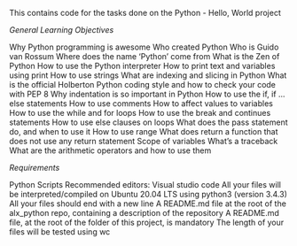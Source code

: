 This contains code for the tasks done on the Python - Hello, World project

*General Learning Objectives*

Why Python programming is awesome
Who created Python
Who is Guido van Rossum
Where does the name ‘Python’ come from
What is the Zen of Python
How to use the Python interpreter
How to print text and variables using print
How to use strings
What are indexing and slicing in Python
What is the official Holberton Python coding style and how to check your code with PEP 8
Why indentation is so important in Python
How to use the if, if ... else statements
How to use comments
How to affect values to variables
How to use the while and for loops
How to use the break and continues statements
How to use else clauses on loops
What does the pass statement do, and when to use it
How to use range
What does return a function that does not use any return statement
Scope of variables
What’s a traceback
What are the arithmetic operators and how to use them


*Requirements*

Python Scripts
Recommended editors: Visual studio code
All your files will be interpreted/compiled on Ubuntu 20.04 LTS using python3 (version 3.4.3)
All your files should end with a new line
A README.md file at the root of the alx_python repo, containing a description of the repository
A README.md file, at the root of the folder of this project, is mandatory
The length of your files will be tested using wc